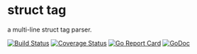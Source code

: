 # struct tag
a multi-line struct tag parser.

[![Build Status](https://travis-ci.org/lovego/struct_tag.svg?branch=master)](https://travis-ci.org/lovego/struct_tag)
[![Coverage Status](https://coveralls.io/repos/github/lovego/struct_tag/badge.svg?branch=master&2018)](https://coveralls.io/github/lovego/struct_tag?branch=master)
[![Go Report Card](https://goreportcard.com/badge/github.com/lovego/struct_tag)](https://goreportcard.com/report/github.com/lovego/struct_tag)
[![GoDoc](https://godoc.org/github.com/lovego/struct_tag?status.svg)](https://godoc.org/github.com/lovego/struct_tag)
